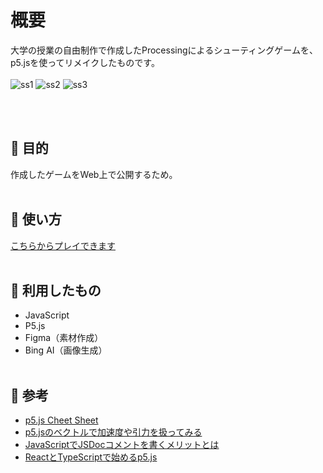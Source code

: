 # 概要
大学の授業の自由制作で作成したProcessingによるシューティングゲームを、p5.jsを使ってリメイクしたものです。
<br><br>
![ss1](https://github.com/ksr03/shooting_game/assets/117695575/78d2c87f-3cbf-49d1-a902-5a24a737f23e)
![ss2](https://github.com/ksr03/shooting_game/assets/117695575/5d7aecba-9089-48a9-b22d-cc47c41fbd31)
![ss3](https://github.com/ksr03/shooting_game/assets/117695575/c2992097-b090-4782-a1a6-862927198132)

<br><br>

## 🔷 目的
作成したゲームをWeb上で公開するため。
<br><br>

## 🔷 使い方
[こちらからプレイできます](https://www.ksr03-dev.com/game)
<br><br>

## 🔷 利用したもの
* JavaScript
* P5.js
* Figma（素材作成）
* Bing AI（画像生成）
<br><br>

## 🔷 参考
* [p5.js Cheet Sheet](https://bmoren.github.io/p5js-cheat-sheet/ja.html)
* [p5.jsのベクトルで加速度や引力を扱ってみる](https://infosmith.biz/blog/it/p5js-vectorclass)
* [JavaScriptでJSDocコメントを書くメリットとは](https://ics.media/entry/6789/)
* [ReactとTypeScriptで始めるp5.js](https://ysko909.github.io/posts/use-p5js-with-react/)
